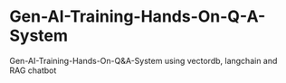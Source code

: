 # Gen-AI-Training-Hands-On-Q-A-System
Gen-AI-Training-Hands-On-Q&amp;A-System using vectordb, langchain and RAG chatbot
